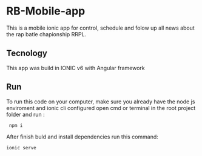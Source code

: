 # RB-Mobile-app
This is a mobile ionic app for control, schedule and folow up all news about the rap batle chapionship RRPL.

## Tecnology
This app was build in IONIC v6 with Angular framework

## Run
To run this code on your computer, make sure you already have the node js enviroment and ionic cli configured
open cmd or terminal in the root project folder and run :

`` npm i``

After finish buld and install dependencies run this command:

``ionic serve``

